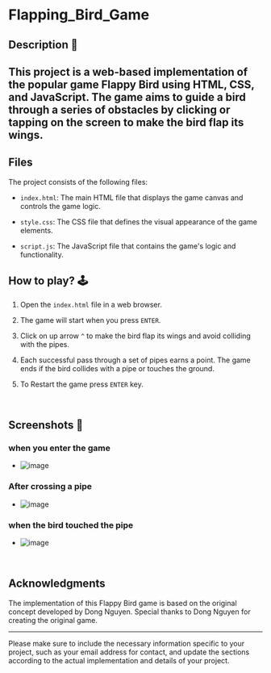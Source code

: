 # **Flapping_Bird_Game** 


## **Description 📃**
<!-- add your game description here  -->
This project is a web-based implementation of the popular game Flappy Bird using HTML, CSS, and JavaScript. The game aims to guide a bird through a series of obstacles by clicking or tapping on the screen to make the bird flap its wings.
- 

## Files

The project consists of the following files:

- `index.html`: The main HTML file that displays the game canvas and controls the game logic.

- `style.css`: The CSS file that defines the visual appearance of the game elements.

- `script.js`: The JavaScript file that contains the game's logic and functionality.

## **How to play? 🕹️**

1. Open the `index.html` file in a web browser.

2. The game will start when you press `ENTER`.

3. Click on up arrow `^` to make the bird flap its wings and avoid colliding with the pipes.

4. Each successful pass through a set of pipes earns a point. The game ends if the bird collides with a pipe or touches the ground.

5. To Restart the game press `ENTER` key.

<br>

## **Screenshots 📸**

### when you enter the game 
- ![image](https://github.com/Enhancer18/GameZone/assets/102911149/c1c1fa00-d1da-4f7b-bba2-49a875bf2f44)
### After crossing a pipe 
- ![image](https://github.com/Enhancer18/GameZone/assets/102911149/0e4de87d-5d87-4d3e-9831-2f655dc0407e)
### when the bird touched the pipe 
- ![image](https://github.com/Enhancer18/GameZone/assets/102911149/2d06d15b-758b-4f64-a22e-046993cb32c9)


<br>

## Acknowledgments

The implementation of this Flappy Bird game is based on the original concept developed by Dong Nguyen. Special thanks to Dong Nguyen for creating the original game.

---
Please make sure to include the necessary information specific to your project, such as your email address for contact, and update the sections according to the actual implementation and details of your project.
